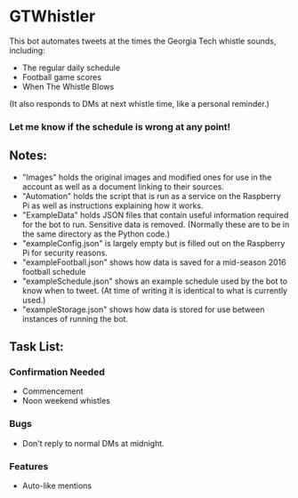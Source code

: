 # GTWhistler #
This bot automates tweets at the times the Georgia Tech whistle sounds, including:
* The regular daily schedule
* Football game scores
* When The Whistle Blows

(It also responds to DMs at next whistle time, like a personal reminder.)

### Let me know if the schedule is wrong at any point! ###

## Notes: ##

* "Images" holds the original images and modified ones for use in the account as well as a document linking to their sources.
* "Automation" holds the script that is run as a service on the Raspberry Pi as well as instructions explaining how it works.
* "ExampleData" holds JSON files that contain useful information required for the bot to run. Sensitive data is removed. (Normally these are to be in the same directory as the Python code.)
 * "exampleConfig.json" is largely empty but is filled out on the Raspberry Pi for security reasons.
 * "exampleFootball.json" shows how data is saved for a mid-season 2016 football schedule
 * "exampleSchedule.json" shows an example schedule used by the bot to know when to tweet. (At time of writing it is identical to what is currently used.)
 * "exampleStorage.json" shows how data is stored for use between instances of running the bot.

## Task List: ##

### Confirmation Needed ###
* Commencement
* Noon weekend whistles

### Bugs ###
* Don't reply to normal DMs at midnight.

### Features ###
* Auto-like mentions
